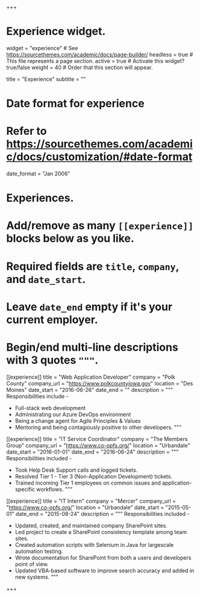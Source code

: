 +++
# Experience widget.
widget = "experience"  # See https://sourcethemes.com/academic/docs/page-builder/
headless = true  # This file represents a page section.
active = true  # Activate this widget? true/false
weight = 40  # Order that this section will appear.

title = "Experience"
subtitle = ""

# Date format for experience
#   Refer to https://sourcethemes.com/academic/docs/customization/#date-format
date_format = "Jan 2006"

# Experiences.
#   Add/remove as many `[[experience]]` blocks below as you like.
#   Required fields are `title`, `company`, and `date_start`.
#   Leave `date_end` empty if it's your current employer.
#   Begin/end multi-line descriptions with 3 quotes `"""`.
[[experience]]
  title = "Web Application Developer"
  company = "Polk County"
  company_url = "https://www.polkcountyiowa.gov"
  location = "Des Moines"
  date_start = "2016-06-26"
  date_end = ""
  description = """
  Responsibilities include -
  * Full-stack web development
  * Administrating our Azure DevOps environment 
  * Being a change agent for Agile Principles & Values
  * Mentoring and being contagiously positive to other developers.
  """

[[experience]]
  title = "IT Service Coordinator"
  company = "The Members Group"
  company_url = "https://www.co-opfs.org/"
  location = "Urbandale"
  date_start = "2016-01-01"
  date_end = "2016-06-24"
  description = """
  Responsibilities included - 
  * Took Help Desk Support calls and logged tickets.
  * Resolved Tier 1 - Tier 3 (Non-Application Development) tickets.
  * Trained incoming Tier 1 employees on common issues and
application-specific workflows.
  """

[[experience]]
  title = "IT Intern"
  company = "Mercer"
  company_url = "https://www.co-opfs.org/"
  location = "Urbandale"
  date_start = "2015-05-01"
  date_end = "2015-08-24"
  description = """
  Responsibilities included - 
  * Updated, created, and maintained company SharePoint sites.
  * Led project to create a SharePoint consistency template among
team sites.
  * Created automation scripts with Selenium in Java for largescale automation testing.
  * Wrote documentation for SharePoint from both a users and
developers point of view.
  * Updated VBA-based software to improve search accuracy and
added in new systems.
  """

+++
